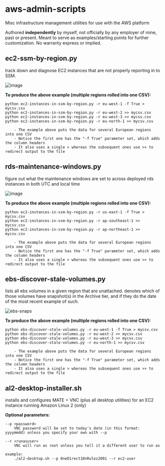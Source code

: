 # aws-admin-scripts

Misc infrastructure management utilities for use with the AWS platform

Authored **independently** by myself, not officially by any employer of mine, past or present.  Meant to serve as examples/starting points for further customization.  No warranty express or implied.  

ec2-ssm-by-region.py
--------------------
track down and diagnose EC2 instances that are not properly reporting in to SSM.
		
![image](https://user-images.githubusercontent.com/112027478/186730232-7a337b49-529c-4d80-af6e-1cdc6463babd.png)

**To produce the above example (multiple regions rolled into one CSV):**

    python ec2-instances-in-ssm-by-region.py -r eu-west-1 -f True > mycsv.csv
    python ec2-instances-in-ssm-by-region.py -r eu-west-2 >> mycsv.csv
    python ec2-instances-in-ssm-by-region.py -r eu-west-3 >> mycsv.csv
    python ec2-instances-in-ssm-by-region.py -r eu-north-1 >> mycsv.csv

        - The example above puts the data for several European regions into one CSV
        - Notice the first one has the "-f True" parameter set, which adds the column headers
        - It also uses a single > whereas the subsequent ones use >> to redirect output to the file

rds-maintenance-windows.py
--------------------
figure out what the maintenance windows are set to across deployed rds instances in both UTC and local time

![image](https://user-images.githubusercontent.com/112027478/188876917-8c506f5a-a271-4dd0-928e-fe5c96e2d758.png)

**To produce the above example (multiple regions rolled into one CSV):**

    python ec2-instances-in-ssm-by-region.py -r us-east-1 -f True > mycsv.csv
    python ec2-instances-in-ssm-by-region.py -r ap-southeast-1 >> mycsv.csv
    python ec2-instances-in-ssm-by-region.py -r ap-northeast-1 >> mycsv.csv

        - The example above puts the data for several European regions into one CSV
        - Notice the first one has the "-f True" parameter set, which adds the column headers
        - It also uses a single > whereas the subsequent ones use >> to redirect output to the file

ebs-discover-stale-volumes.py
--------------------
lists all ebs volumes in a given region that are unattached.  denotes which of those volumes have snapshot(s) in the Archive tier, and if they do the date of the most recent example of such.

![ebs-snaps](https://user-images.githubusercontent.com/112027478/201394313-691ff847-9636-4598-bd5e-97ba5c0d0a16.png)

**To produce the above example (multiple regions rolled into one CSV):**

    python ebs-discover-stale-volumes.py -r eu-west-1 -f True > mycsv.csv
    python ebs-discover-stale-volumes.py -r eu-west-2 >> mycsv.csv
    python ebs-discover-stale-volumes.py -r eu-west-3 >> mycsv.csv
    python ebs-discover-stale-volumes.py -r eu-north-1 >> mycsv.csv

        - The example above puts the data for several European regions into one CSV
        - Notice the first one has the "-f True" parameter set, which adds the column headers
        - It also uses a single > whereas the subsequent ones use >> to redirect output to the file

al2-desktop-installer.sh
--------------------
installs and configures MATE + VNC (plus all desktop utilities) for an EC2 instance running Amazon Linux 2 (only)



**Optional parameters:**

    --p <password> 
        VNC password will be set to today's date (in this format: yyyymmdd) unless you specify your own with --p

    --r <runasuser>
        VNC will run as root unless you tell it a different user to run as 

    example:
        ./al2-desktop.sh --p 0neD1rect10nRulez2001 --r ec2-user